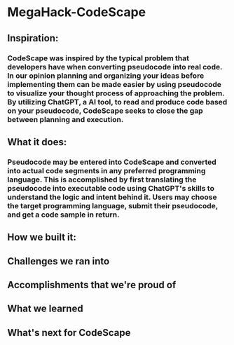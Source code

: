 # MegaHack-CodeScape

## Inspiration: 
### CodeScape was inspired by the typical problem that developers have when converting pseudocode into real code. In our opinion planning and organizing your ideas before implementing them can be made easier by using pseudocode to visualize your thought process of approaching the problem. By utilizing ChatGPT, a AI tool, to read and produce code based on your pseudocode, CodeScape seeks to close the gap between planning and execution. 

## What it does: 
### Pseudocode may be entered into CodeScape and converted into actual code segments in any preferred programming language. This is accomplished by first translating the pseudocode into executable code using ChatGPT's skills to understand the logic and intent behind it. Users may choose the target programming language, submit their pseudocode, and get a code sample in return. 

## How we built it: 

## Challenges we ran into

## Accomplishments that we're proud of

## What we learned

## What's next for CodeScape
